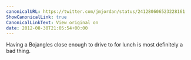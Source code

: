 ```yaml
---
canonicalURL: https://twitter.com/jmjordan/status/241280606523228161
ShowCanonicalLink: true
CanonicalLinkText: View original on
date: 2012-08-30T21:05:54+00:00
---
```

Having a Bojangles close enough to drive to for lunch is most definitely a bad thing.